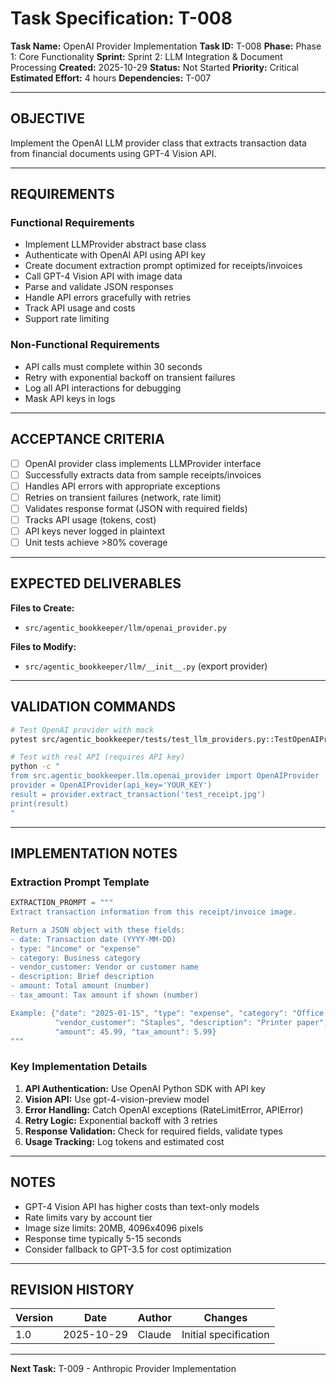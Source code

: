 # Task Specification: T-008

**Task Name:** OpenAI Provider Implementation
**Task ID:** T-008
**Phase:** Phase 1: Core Functionality
**Sprint:** Sprint 2: LLM Integration & Document Processing
**Created:** 2025-10-29
**Status:** Not Started
**Priority:** Critical
**Estimated Effort:** 4 hours
**Dependencies:** T-007

---

## OBJECTIVE

Implement the OpenAI LLM provider class that extracts transaction data from financial documents using GPT-4 Vision API.

---

## REQUIREMENTS

### Functional Requirements

- Implement LLMProvider abstract base class
- Authenticate with OpenAI API using API key
- Create document extraction prompt optimized for receipts/invoices
- Call GPT-4 Vision API with image data
- Parse and validate JSON responses
- Handle API errors gracefully with retries
- Track API usage and costs
- Support rate limiting

### Non-Functional Requirements

- API calls must complete within 30 seconds
- Retry with exponential backoff on transient failures
- Log all API interactions for debugging
- Mask API keys in logs

---

## ACCEPTANCE CRITERIA

- [ ] OpenAI provider class implements LLMProvider interface
- [ ] Successfully extracts data from sample receipts/invoices
- [ ] Handles API errors with appropriate exceptions
- [ ] Retries on transient failures (network, rate limit)
- [ ] Validates response format (JSON with required fields)
- [ ] Tracks API usage (tokens, cost)
- [ ] API keys never logged in plaintext
- [ ] Unit tests achieve >80% coverage

---

## EXPECTED DELIVERABLES

**Files to Create:**

- `src/agentic_bookkeeper/llm/openai_provider.py`

**Files to Modify:**

- `src/agentic_bookkeeper/llm/__init__.py` (export provider)

---

## VALIDATION COMMANDS

```bash
# Test OpenAI provider with mock
pytest src/agentic_bookkeeper/tests/test_llm_providers.py::TestOpenAIProvider -v

# Test with real API (requires API key)
python -c "
from src.agentic_bookkeeper.llm.openai_provider import OpenAIProvider
provider = OpenAIProvider(api_key='YOUR_KEY')
result = provider.extract_transaction('test_receipt.jpg')
print(result)
"
```

---

## IMPLEMENTATION NOTES

### Extraction Prompt Template

```python
EXTRACTION_PROMPT = """
Extract transaction information from this receipt/invoice image.

Return a JSON object with these fields:
- date: Transaction date (YYYY-MM-DD)
- type: "income" or "expense"
- category: Business category
- vendor_customer: Vendor or customer name
- description: Brief description
- amount: Total amount (number)
- tax_amount: Tax amount if shown (number)

Example: {"date": "2025-01-15", "type": "expense", "category": "Office Supplies",
          "vendor_customer": "Staples", "description": "Printer paper",
          "amount": 45.99, "tax_amount": 5.99}
"""
```

### Key Implementation Details

1. **API Authentication:** Use OpenAI Python SDK with API key
2. **Vision API:** Use gpt-4-vision-preview model
3. **Error Handling:** Catch OpenAI exceptions (RateLimitError, APIError)
4. **Retry Logic:** Exponential backoff with 3 retries
5. **Response Validation:** Check for required fields, validate types
6. **Usage Tracking:** Log tokens and estimated cost

---

## NOTES

- GPT-4 Vision API has higher costs than text-only models
- Rate limits vary by account tier
- Image size limits: 20MB, 4096x4096 pixels
- Response time typically 5-15 seconds
- Consider fallback to GPT-3.5 for cost optimization

---

## REVISION HISTORY

| Version | Date       | Author | Changes                    |
|---------|------------|--------|-----------------------------|
| 1.0     | 2025-10-29 | Claude | Initial specification       |

---

**Next Task:** T-009 - Anthropic Provider Implementation
